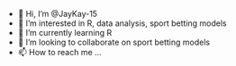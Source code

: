 - 👋 Hi, I’m @JayKay-15
- 👀 I’m interested in R, data analysis, sport betting models
- 🌱 I’m currently learning R
- 💞️ I’m looking to collaborate on sport betting models
- 📫 How to reach me ...

<!---
JayKay-15/JayKay-15 is a ✨ special ✨ repository because its `README.md` (this file) appears on your GitHub profile.
You can click the Preview link to take a look at your changes.
--->
